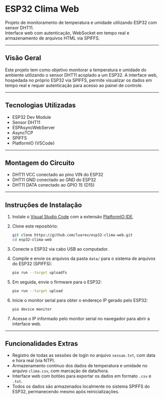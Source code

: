 # ESP32 Clima Web

Projeto de monitoramento de temperatura e umidade utilizando ESP32 com sensor DHT11.  
Interface web com autenticação, WebSocket em tempo real e armazenamento de arquivos HTML via SPIFFS.

---

## Visão Geral

Este projeto tem como objetivo monitorar a temperatura e umidade do ambiente utilizando o sensor DHT11 acoplado a um ESP32. A interface web, hospedada no próprio ESP32 via SPIFFS, permite visualizar os dados em tempo real e requer autenticação para acesso ao painel de controle.

---

## Tecnologias Utilizadas

- ESP32 Dev Module
- Sensor DHT11
- ESPAsyncWebServer
- AsyncTCP
- SPIFFS
- PlatformIO (VSCode)

---

## Montagem do Circuito

- DHT11 VCC conectado ao pino VIN do ESP32
- DHT11 GND conectado ao GND do ESP32
- DHT11 DATA conectado ao GPIO 15 (D15)

---

## Instruções de Instalação

1. Instale o [Visual Studio Code](https://code.visualstudio.com/) com a extensão [PlatformIO IDE](https://platformio.org/install).

2. Clone este repositório:

   ```bash
   git clone https://github.com/luarev/esp32-clima-web.git
   cd esp32-clima-web
   ```

3. Conecte o ESP32 via cabo USB ao computador.

4. Compile e envie os arquivos da pasta `data/` para o sistema de arquivos do ESP32 (SPIFFS):

   ```bash
   pio run --target uploadfs
   ```

5. Em seguida, envie o firmware para o ESP32:

   ```bash
   pio run --target upload
   ```

6. Inicie o monitor serial para obter o endereço IP gerado pelo ESP32:

   ```bash
   pio device monitor
   ```

7. Acesse o IP informado pelo monitor serial no navegador para abrir a interface web.

---

## Funcionalidades Extras

- Registro de todas as sessões de login no arquivo `sessao.txt`, com data e hora real (via NTP).
- Armazenamento contínuo dos dados de temperatura e umidade no arquivo `clima.csv`, com marcação de data/hora.
- Interface web com botões para exportar os dados em formato `.csv` e `.txt`.
- Todos os dados são armazenados localmente no sistema SPIFFS do ESP32, permanecendo mesmo após reinicializações.
